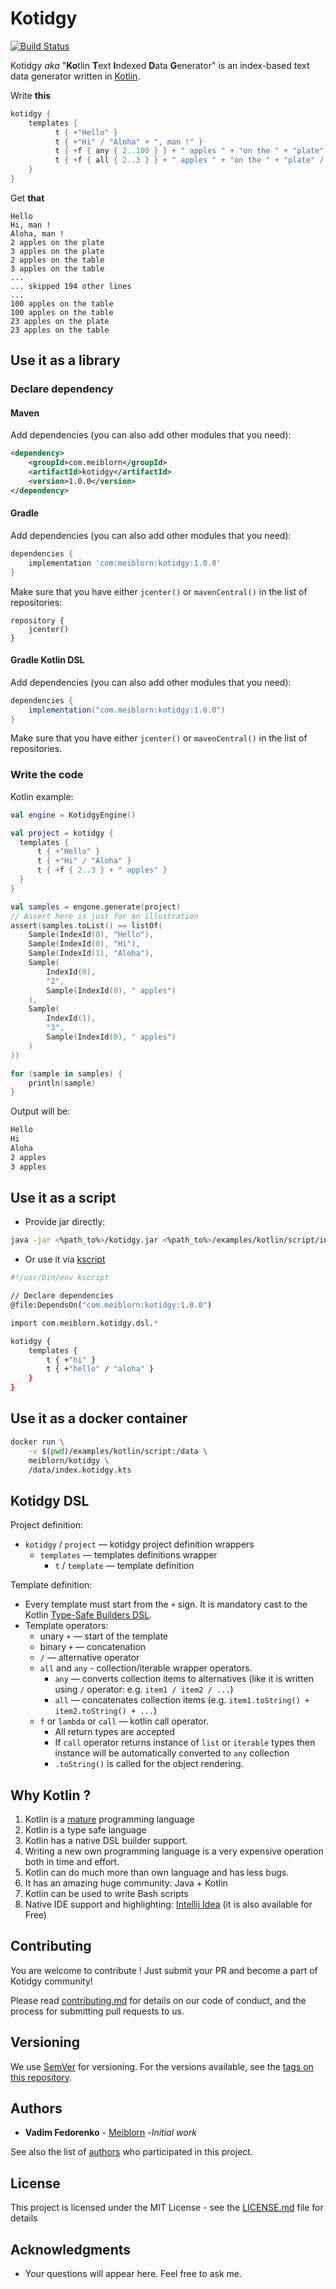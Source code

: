 Kotidgy
===
[![Build Status](https://travis-ci.org/meiblorn/kotidgy.svg?branch=master)](https://travis-ci.org/meiblorn/kotidgy)

Kotidgy _aka_ "**Ko**tlin **T**ext **I**ndexed **D**ata **G**enerator" 
is an index-based text data generator written in [Kotlin](http://kotlinlang.org).

Write **this**
```kotlin
kotidgy {
    templates {
          t { +"Hello" }
          t { +"Hi" / "Aloha" + ", man !" }
          t { +f { any { 2..100 } } + " apples " + "on the " + "plate" / "table" }
          t { +f { all { 2..3 } } + " apples " + "on the " + "plate" / "table" }
    }
}
```
Get **that**
```text
Hello
Hi, man !
Aloha, man !
2 apples on the plate
3 apples on the plate
2 apples on the table
3 apples on the table
...
... skipped 194 other lines
...
100 apples on the table
100 apples on the table
23 apples on the plate
23 apples on the table
```

## Use it as a library

### Declare dependency

#### Maven

Add dependencies (you can also add other modules that you need):

```xml
<dependency>
    <groupId>com.meiblorn</groupId>
    <artifactId>kotidgy</artifactId>
    <version>1.0.0</version>
</dependency>
```

#### Gradle

Add dependencies (you can also add other modules that you need):

```groovy
dependencies {
    implementation 'com:meiblorn:kotidgy:1.0.0'
}
```

Make sure that you have either `jcenter()` or `mavenCentral()` in the list of repositories:

```
repository {
    jcenter()
}
```

#### Gradle Kotlin DSL

Add dependencies (you can also add other modules that you need):

```groovy
dependencies {
    implementation("com.meiblorn:kotidgy:1.0.0")
}
```

Make sure that you have either `jcenter()` or `mavenCentral()` in the list of repositories.

### Write the code

Kotlin example:
```kotlin
val engine = KotidgyEngine()

val project = kotidgy {
  templates {
      t { +"Hello" }
      t { +"Hi" / "Aloha" }
      t { +f { 2..3 } + " apples" }
  }
}

val samples = engone.generate(project)
// Assert here is just for an illustration
assert(samples.toList() == listOf(
    Sample(IndexId(0), "Hello"),
    Sample(IndexId(0), "Hi"),
    Sample(IndexId(1), "Aloha"),
    Sample(
        IndexId(0),
        "2",
        Sample(IndexId(0), " apples")
    ),
    Sample(
        IndexId(1),
        "3",
        Sample(IndexId(0), " apples")
    )
))

for (sample in samples) {
    println(sample)
}
```

Output will be:
```bash
Hello
Hi
Aloha
2 apples
3 apples
```

## Use it as a script

- Provide jar directly:

```bash
java -jar <%path_to%>/kotidgy.jar <%path_to%>/examples/kotlin/script/index.kotidgy.kts
```

- Or use it via [kscript](https://github.com/holgerbrandl/kscript)
```bash
#!/usr/bin/env kscript

// Declare dependencies
@file:DependsOn("com.meiblorn:kotidgy:1.0.0")

import com.meiblorn.kotidgy.dsl.*

kotidgy {
    templates {
        t { +"hi" }
        t { +"hello" / "aloha" }
    }
}
``` 

## Use it as a docker container
```bash
docker run \
    -v $(pwd)/examples/kotlin/script:/data \ 
    meiblorn/kotidgy \
    /data/index.kotidgy.kts
```

## Kotidgy DSL 

Project definition:

- `kotidgy` / `project` — kotidgy project definition wrappers
  - `templates` — templates definitions wrapper
    - `t` / `template` — template definition

Template definition:
- Every template must start from the `+` sign. 
  It is mandatory cast to the Kotlin [Type-Safe Builders DSL](http://kotlinlang.org/docs/reference/type-safe-builders.html#type-safe-builders).
- Template operators:
  - unary `+` — start of the template
  - binary `+` — concatenation 
  - `/` — alternative operator
  - `all` and `any` - collection/iterable wrapper operators.
    - `any` — converts collection items to alternatives (like it is written using `/` operator: e.g. `item1 / item2 / ...`)
    - `all` — concatenates collection items (e.g. `item1.toString() + item2.toString() + ...`)
  - `f` or `lambda` or `call` — kotlin call operator. 
    - All return types are accepted
    - If `call` operator returns instance of `list` or `iterable` types 
      then instance will be automatically converted to `any` collection
    - `.toString()` is called for the object rendering.
 
## Why Kotlin ?
1) Kotlin is a [mature](https://en.wiktionary.org/wiki/mature) programming language
2) Kotlin is a type safe language
3) Kotlin has a native DSL builder support.
4) Writing a new own programming language is a very expensive operation both in time and effort.
5) Kotlin can do much more than own language and has less bugs.
6) It has an amazing huge community: Java + Kotlin
7) Kotlin can be used to write Bash scripts
8) Native IDE support and highlighting: [Intellij Idea](https://www.jetbrains.com/idea) (it is also available for Free)
 
## Contributing

You are welcome to contribute ! Just submit your PR and become a part of Kotidgy community!

Please read [contributing.md](contributing.md) for details on our code of conduct, and the process for submitting pull requests to us.

## Versioning

We use [SemVer](http://semver.org) for versioning. For the versions available, see the [tags on this repository](https://github.com/meiblorn/kotidgy/tags). 

## Authors

* **Vadim Fedorenko** - [Meiblorn](https://github.com/meiblorn) -*Initial work*

See also the list of [authors](authors.md) who participated in this project.

## License

This project is licensed under the MIT License - see the [LICENSE.md](LICENSE.md) file for details

## Acknowledgments

* Your questions will appear here. Feel free to ask me.
